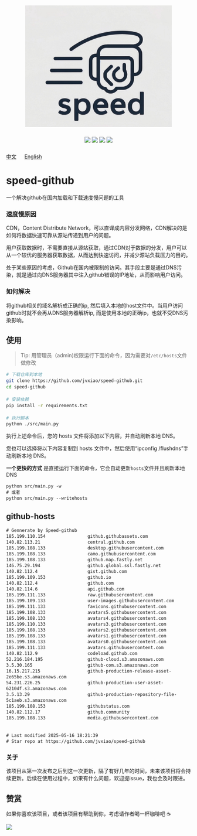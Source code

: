 
<div align="center"> <img src="./img/logo.jpg" width="400px"></div>

<p align="center" style="padding:10px 6px">
  <img src="https://img.shields.io/badge/Windows-10-2376bc?style=plastic&logo=microsoft&logoColor=ffffff" />
   <img src="https://img.shields.io/badge/Python-3.11-2376bc?style=plastic&logo=microsoft&logoColor=ffffff" />
  <img src="https://img.shields.io/github/issues/jvxiao/speed-github.svg?color=F48D73" />
  <img src="https://img.shields.io/github/license/jvxiao/speed-github.svg?logo=github"
</p>

[中文](./README-Cn.md) &emsp; [English](./README.md)

# speed-github

一个解决github在国内加载和下载速度慢问题的工具

### 速度慢原因

CDN，Content Distribute Network，可以直译成内容分发网络，CDN解决的是如何将数据快速可靠从源站传递到用户的问题。

用户获取数据时，不需要直接从源站获取，通过CDN对于数据的分发，用户可以从一个较优的服务器获取数据，从而达到快速访问，并减少源站负载压力的目的。

处于某些原因的考虑，Github在国内被限制的访问。其手段主要是通过DNS污染，就是通过向DNS服务器其中注入github错误的IP地址，从而影响用户访问。


### 如何解决

将github相关的域名解析成正确的ip, 然后填入本地的host文件中。当用户访问github时就不会再从DNS服务器解析ip, 而是使用本地的正确ip，也就不受DNS污染影响。


## 使用
> Tip: 用管理员（admin)权限运行下面的命令，因为需要对`/etc/hosts`文件做修改

``` bash
# 下载仓库到本地
git clone https://github.com/jvxiao/speed-github.git
cd speed-github

# 安装依赖
pip install -r requirements.txt

# 执行脚本
python ./src/main.py

```

执行上述命令后，您的 hosts 文件将添加以下内容，并自动刷新本地 DNS。

您也可以选择将以下内容复制到 hosts 文件中，然后使用“ipconfig /flushdns”手动刷新本地 DNS。

**一个更快的方式** 是直接运行下面的命令，它会自动更新`hosts`文件并且刷新本地DNS

```
python src/main.py -w
# 或者
python src/main.py --writehosts
```

## github-hosts

```
# Gennerate by Speed-github
185.199.110.154                github.githubassets.com
140.82.113.21                  central.github.com
185.199.108.133                desktop.githubusercontent.com
185.199.108.133                camo.githubusercontent.com
185.199.108.133                github.map.fastly.net
146.75.29.194                  github.global.ssl.fastly.net
140.82.112.4                   gist.github.com
185.199.109.153                github.io
140.82.112.4                   github.com
140.82.114.6                   api.github.com
185.199.111.133                raw.githubusercontent.com
185.199.109.133                user-images.githubusercontent.com
185.199.111.133                favicons.githubusercontent.com
185.199.108.133                avatars5.githubusercontent.com
185.199.108.133                avatars4.githubusercontent.com
185.199.110.133                avatars3.githubusercontent.com
185.199.108.133                avatars2.githubusercontent.com
185.199.108.133                avatars1.githubusercontent.com
185.199.108.133                avatars0.githubusercontent.com
185.199.111.133                avatars.githubusercontent.com
140.82.112.9                   codeload.github.com
52.216.184.195                 github-cloud.s3.amazonaws.com
3.5.30.165                     github-com.s3.amazonaws.com
16.15.217.215                  github-production-release-asset-2e65be.s3.amazonaws.com
54.231.226.25                  github-production-user-asset-6210df.s3.amazonaws.com
3.5.13.29                      github-production-repository-file-5c1aeb.s3.amazonaws.com
185.199.108.153                githubstatus.com
140.82.112.17                  github.community
185.199.108.133                media.githubusercontent.com


# Last modified 2025-05-16 18:21:39
# Star repo at https://github.com/jvxiao/speed-github
```



### 关于

该项目从第一次发布之后到这一次更新，隔了有好几年的时间，未来该项目将会持续更新。后续在使用过程中，如果有什么问题，欢迎提issue，我也会及时跟进。

## 赞赏 

如果你喜欢该项目，或者该项目有帮助到你，考虑请作者喝一杯咖啡吧 :coffee:

<img src="https://image.baidu.com/search/down?url=http://tvax2.sinaimg.cn/mw690/0071fJItgy1i1vlvailptj30ih0h80wf.jpg" style="width:300px">
<!-- ![赞赏](https://image.baidu.com/search/down?url=http://tvax2.sinaimg.cn/mw690/0071fJItgy1i1vlvailptj30ih0h80wf.jpg) -->